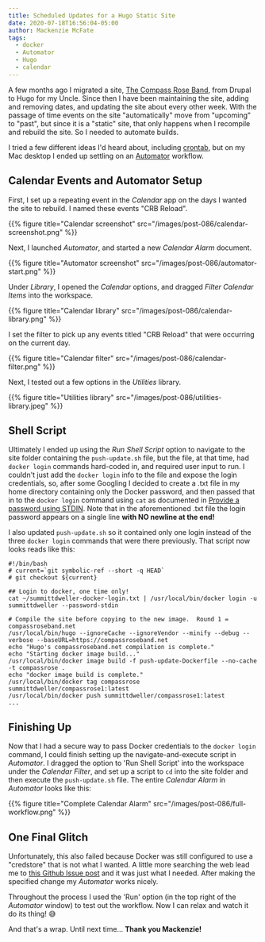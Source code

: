 ```yaml
---
title: Scheduled Updates for a Hugo Static Site
date: 2020-07-18T16:56:04-05:00
author: Mackenzie McFate
tags:
  - docker
  - Automator
  - Hugo
  - calendar
---
```


A few months ago I migrated a site, [The Compass Rose Band](https://compassroseband.net), from Drupal to Hugo for my Uncle. Since then  I have been maintaining the site, adding and removing dates, and updating the site about every other week. With the passage of time events on the site "automatically" move from "upcoming" to "past", but since it is a "static" site, that only happens when I recompile and rebuild the site.  So I needed to automate builds.

I tried a few different ideas I'd heard about, including [crontab](http://crontab.org), but on my Mac desktop I ended up settling on an [Automator](https://support.apple.com/guide/automator/welcome/mac) workflow.

## Calendar Events and Automator Setup

First, I set up a repeating event in the _Calendar_ app on the days I wanted the site to rebuild. I named these events "CRB Reload".

  {{% figure title="Calendar screenshot" src="/images/post-086/calendar-screenshot.png" %}}

Next, I launched _Automator_, and started a new _Calendar Alarm_ document.

  {{% figure title="Automator screenshot" src="/images/post-086/automator-start.png" %}}

Under _Library_, I opened the _Calendar_ options, and dragged _Filter Calendar Items_ into the workspace.

  {{% figure title="Calendar library" src="/images/post-086/calendar-library.png" %}}

I set the filter to pick up any events titled "CRB Reload" that were occurring on the current day.

  {{% figure title="Calendar filter" src="/images/post-086/calendar-filter.png" %}}

Next, I tested out a few options in the _Utilities_ library.

  {{% figure title="Utilities library" src="/images/post-086/utilities-library.jpeg" %}}

## Shell Script

Ultimately I ended up using the _Run Shell Script_ option to navigate to the site folder containing the `push-update.sh` file, but the file, at that time, had `docker login` commands hard-coded in, and required user input to run. I couldn't just add the `docker login` info to the file and expose the login credentials, so, after some Googling I decided to create a .txt file in my home directory containing only the Docker password, and then passed that in to the `docker login` command using `cat` as documented in [Provide a password using STDIN](https://docs.docker.com/engine/reference/commandline/login/#provide-a-password-using-stdin). Note that in the aforementioned .txt file the login password appears on a single line **with NO newline at the end!**

I also updated `push-update.sh` so it contained only one login instead of the three `docker login` commands that were there previously. That script now looks reads like this:

```
#!/bin/bash
# current=`git symbolic-ref --short -q HEAD`
# git checkout ${current}

## Login to docker, one time only!
cat ~/summittdweller-docker-login.txt | /usr/local/bin/docker login -u summittdweller --password-stdin

# Compile the site before copying to the new image.  Round 1 = compassroseband.net
/usr/local/bin/hugo --ignoreCache --ignoreVendor --minify --debug --verbose --baseURL=https://compassroseband.net
echo "Hugo's compassroseband.net compilation is complete."
echo "Starting docker image build..."
/usr/local/bin/docker image build -f push-update-Dockerfile --no-cache -t compassrose .
echo "docker image build is complete."
/usr/local/bin/docker tag compassrose summittdweller/compassrose1:latest
/usr/local/bin/docker push summittdweller/compassrose1:latest
...
```

## Finishing Up

Now that I had a secure way to pass Docker credentials to the `docker login` command, I could finish setting up the navigate-and-execute script in _Automator_. I dragged the option to 'Run Shell Script' into the workspace under the _Calendar Filter_, and set up a script to `cd` into the site folder and then execute the `push-update.sh` file.  The entire _Calendar Alarm_ in _Automator_ looks like this:

  {{% figure title="Complete Calendar Alarm" src="/images/post-086/full-workflow.png" %}}

## One Final Glitch

Unfortunately, this also failed because Docker was still configured to use a "credstore" that is not what I wanted. A little more searching the web lead me to [this Github Issue post](https://github.com/docker/docker-credential-helpers/issues/149#issuecomment-566832756) and it was just what I needed.  After making the specified change my _Automator_ works nicely.

Throughout the process I used the 'Run' option (in the top right of the _Automator_ window) to test out the workflow. Now I can relax and watch it do its thing! :sweat_smile:

And that's a wrap. Until next time...
**Thank you Mackenzie!**
